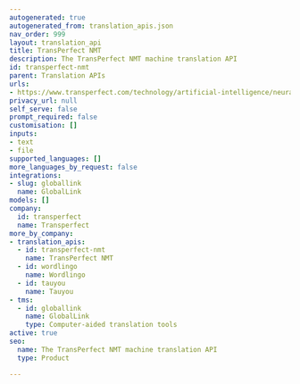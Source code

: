 ```yaml
---
autogenerated: true
autogenerated_from: translation_apis.json
nav_order: 999
layout: translation_api
title: TransPerfect NMT
description: The TransPerfect NMT machine translation API
id: transperfect-nmt
parent: Translation APIs
urls:
- https://www.transperfect.com/technology/artificial-intelligence/neural-machine-translation
privacy_url: null
self_serve: false
prompt_required: false
customisation: []
inputs:
- text
- file
supported_languages: []
more_languages_by_request: false
integrations:
- slug: globallink
  name: GlobalLink
models: []
company:
  id: transperfect
  name: Transperfect
more_by_company:
- translation_apis:
  - id: transperfect-nmt
    name: TransPerfect NMT
  - id: wordlingo
    name: Wordlingo
  - id: tauyou
    name: Tauyou
- tms:
  - id: globallink
    name: GlobalLink
    type: Computer-aided translation tools
active: true
seo:
  name: The TransPerfect NMT machine translation API
  type: Product

---
```


